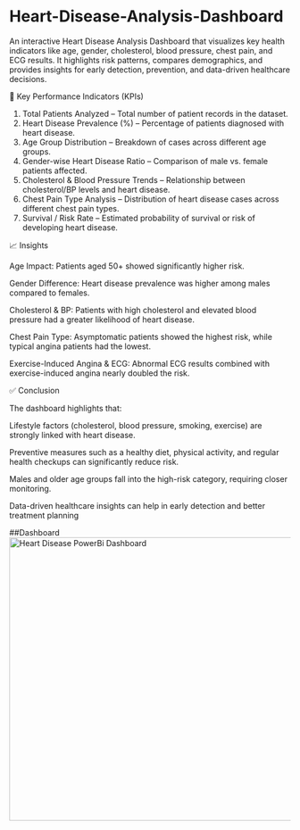 # Heart-Disease-Analysis-Dashboard
An interactive Heart Disease Analysis Dashboard that visualizes key health indicators like age, gender, cholesterol, blood pressure, chest pain, and ECG results. It highlights risk patterns, compares demographics, and provides insights for early detection, prevention, and data-driven healthcare decisions.


🔑 Key Performance Indicators (KPIs)

1. Total Patients Analyzed – Total number of patient records in the dataset.
2. Heart Disease Prevalence (%) – Percentage of patients diagnosed with heart disease.
3. Age Group Distribution – Breakdown of cases across different age groups.
4. Gender-wise Heart Disease Ratio – Comparison of male vs. female patients affected.
5. Cholesterol & Blood Pressure Trends – Relationship between cholesterol/BP levels and heart disease.
6. Chest Pain Type Analysis – Distribution of heart disease cases across different chest pain types.
7. Survival / Risk Rate – Estimated probability of survival or risk of developing heart disease.



📈 Insights

Age Impact: Patients aged 50+ showed significantly higher risk.

Gender Difference: Heart disease prevalence was higher among males compared to females.

Cholesterol & BP: Patients with high cholesterol and elevated blood pressure had a greater likelihood of heart disease.

Chest Pain Type: Asymptomatic patients showed the highest risk, while typical angina patients had the lowest.

Exercise-Induced Angina & ECG: Abnormal ECG results combined with exercise-induced angina nearly doubled the risk.



✅ Conclusion

The dashboard highlights that:

Lifestyle factors (cholesterol, blood pressure, smoking, exercise) are strongly linked with heart disease.

Preventive measures such as a healthy diet, physical activity, and regular health checkups can significantly reduce risk.

Males and older age groups fall into the high-risk category, requiring closer monitoring.

Data-driven healthcare insights can help in early detection and better treatment planning

##Dashboard
<img width="905" height="508" alt="Heart Disease PowerBi Dashboard" src="https://github.com/user-attachments/assets/8aa65c2d-8bfb-4586-b3cf-76d0f353a6ac" />
